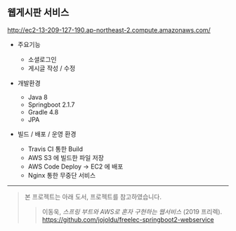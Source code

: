 ## 웹게시판 서비스

http://ec2-13-209-127-190.ap-northeast-2.compute.amazonaws.com/

- 주요기능
  - 소셜로그인
  - 게시글 작성 / 수정


- 개발환경
  - Java 8
  - Springboot 2.1.7
  - Gradle 4.8
  - JPA


- 빌드 / 배포 / 운영 환경
  - Travis CI 통한 Build
  - AWS S3 에 빌드한 파일 저장
  - AWS Code Deploy -> EC2 에 배포
  - Nginx 통한 무중단 서비스





---  

>본 프로젝트는 아래 도서, 프로젝트를 참고하였습니다.
>>이동욱, _스프링 부트와 AWS로 혼자 구현하는 웹서비스_ (2019 프리렉).
>>https://github.com/jojoldu/freelec-springboot2-webservice
